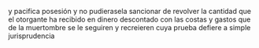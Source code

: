 y pacifica posesión y no pudierasela sancionar de revolver la cantidad que el otorgante ha recibido en dinero descontado con las costas y gastos que de la muertombre se le seguiren y recreieren cuya prueba defiere a simple jurisprudencia